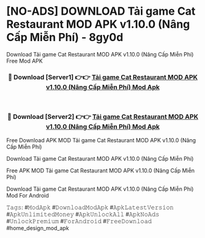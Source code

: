 # [NO-ADS] DOWNLOAD Tải game Cat Restaurant MOD APK v1.10.0 (Nâng Cấp Miễn Phí) - 8gy0d
Download Tải game Cat Restaurant MOD APK v1.10.0 (Nâng Cấp Miễn Phí) Free Mod APK

<div align="center">
<h3>🔴 Download [Server1] 👉👉 <a href="https://apk-comot.site?title=Tải_game_Cat_Restaurant_MOD_APK_v1.10.0_(Nâng_Cấp_Miễn_Phí)">Tải game Cat Restaurant MOD APK v1.10.0 (Nâng Cấp Miễn Phí) Mod Apk</a></h3><br>

<h3>🔴 Download [Server2] 👉👉 <a href="https://apk-comot.site?title=Tải_game_Cat_Restaurant_MOD_APK_v1.10.0_(Nâng_Cấp_Miễn_Phí)">Tải game Cat Restaurant MOD APK v1.10.0 (Nâng Cấp Miễn Phí) Mod Apk</a></h3>
</div>


Free Download APK MOD Tải game Cat Restaurant MOD APK v1.10.0 (Nâng Cấp Miễn Phí)

Download Tải game Cat Restaurant MOD APK v1.10.0 (Nâng Cấp Miễn Phí) 

Free APK MOD Tải game Cat Restaurant MOD APK v1.10.0 (Nâng Cấp Miễn Phí) 

Download Tải game Cat Restaurant MOD APK v1.10.0 (Nâng Cấp Miễn Phí) Mod For Android

𝚃𝚊𝚐𝚜: #𝙼𝚘𝚍𝙰𝚙𝚔 #𝙳𝚘𝚠𝚗𝚕𝚘𝚊𝚍𝙼𝚘𝚍𝙰𝚙𝚔 #𝙰𝚙𝚔𝙻𝚊𝚝𝚎𝚜𝚝𝚅𝚎𝚛𝚜𝚒𝚘𝚗 #𝙰𝚙𝚔𝚄𝚗𝚕𝚒𝚖𝚒𝚝𝚎𝚍𝙼𝚘𝚗𝚎𝚢 #𝙰𝚙𝚔𝚄𝚗𝚕𝚘𝚌𝚔𝙰𝚕𝚕 #𝙰𝚙𝚔𝙽𝚘𝙰𝚍𝚜 #𝚄𝚗𝚕𝚘𝚌𝚔𝙿𝚛𝚎𝚖𝚒𝚞𝚖 #𝙵𝚘𝚛𝙰𝚗𝚍𝚛𝚘𝚒𝚍 #𝙵𝚛𝚎𝚎𝙳𝚘𝚠𝚗𝚕𝚘𝚊𝚍 #home_design_mod_apk